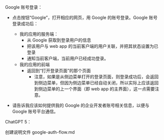 Google 账号登录：

- 点击按钮“Google”，打开相应的网页，用 Google 的账号登录。Google 账号登录成功后：
    - 我的应用的服务端：
        - 从 Google 获取到登录用户的信息
        - 把该用户与 web app 的当前客户端的用户关联，并把其状态设置为已登录
        - 通知当前客户端，当前用户已经成功登录。
    - 我的应用的前端
        - 返回到“打开登录页面”的那个页面
            - 注意，如果是从侧边菜单打开的登录页面，则登录成功后，会返回到侧边菜单，但因为侧边菜单已经自动关闭，所以实际上应该返回到侧边菜单的上一个界面（即 web app 的主界面），这一点需要注意。

- 请告诉我应该如何提供我的 Google 的企业开发者账号相关信息，以便与 Google 账号平台通信。

ChatGPT 5：

创建说明文件 google-auth-flow.md